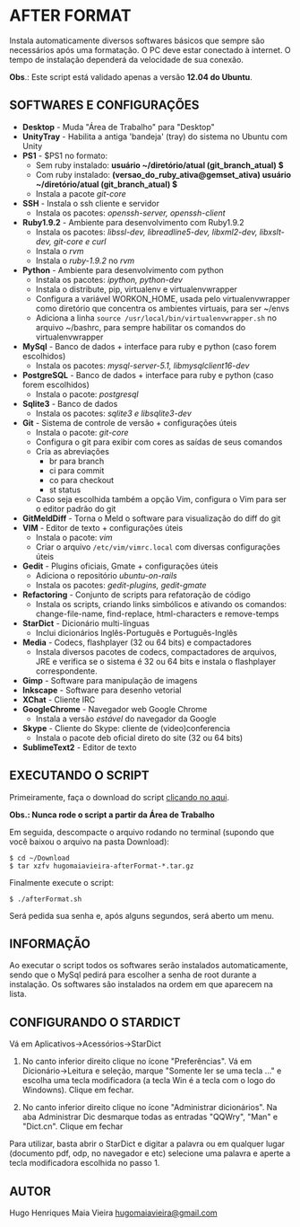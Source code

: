 AFTER FORMAT
============

Instala automaticamente diversos softwares básicos que sempre são necessários
após uma formatação. O PC deve estar conectado à internet. O tempo de
instalação dependerá da velocidade de sua conexão.

**Obs**.: Este script está validado apenas a versão **12.04 do Ubuntu**.


SOFTWARES E CONFIGURAÇÕES
-------------------------

* **Desktop**           - Muda "Área de Trabalho" para "Desktop"
* **UnityTray**         - Habilita a antiga 'bandeja' (tray) do sistema no Ubuntu com Unity
* **PS1**               - $PS1 no formato:
    * Sem ruby instalado: **usuário ~/diretório/atual (git_branch_atual) $**
    * Com ruby instalado: **(versao_do_ruby_ativa@gemset_ativa) usuário ~/diretório/atual (git_branch_atual) $**
    * Instala a pacote *git-core*
* **SSH**               - Instala o ssh cliente e servidor
    * Instala os pacotes: *openssh-server, openssh-client*
* **Ruby1.9.2**           - Ambiente para desenvolvimento com Ruby1.9.2
    * Instala os pacotes: *libssl-dev, libreadline5-dev, libxml2-dev, libxslt-dev, git-core e curl*
    * Instala o *rvm*
    * Instala o *ruby-1.9.2* no *rvm*
* **Python**            - Ambiente para desenvolvimento com python
    * Instala os pacotes: *ipython, python-dev*
    * Instala o distribute, pip, virtualenv e virtualenvwrapper
    * Configura a variável WORKON_HOME, usada pelo virtualenvwrapper como diretório que concentra os ambientes virtuais, para ser ~/envs
    * Adiciona a linha `source /usr/local/bin/virtualenvwrapper.sh` no arquivo ~/bashrc, para sempre habilitar os comandos do virtualenvwrapper
* **MySql**             - Banco de dados + interface para ruby e python (caso forem escolhidos)
    * Instala os pacotes: *mysql-server-5.1, libmysqlclient16-dev*
* **PostgreSQL**        - Banco de dados + interface para ruby e python (caso forem escolhidos)
    * Instala o pacote: *postgresql*
* **Sqlite3**           - Banco de dados
    * Instala os pacotes: *sqlite3  e libsqlite3-dev*
* **Git**               - Sistema de controle de versão + configurações úteis
    * Instala o pacote: *git-core*
    * Configura o git para exibir com cores as saídas de seus comandos
    * Cria as abreviações
        * br para branch
        * ci para commit
        * co para checkout
        * st status
    * Caso seja escolhida também a opção Vim, configura o Vim para ser o editor padrão do git
* **GitMeldDiff**       - Torna o Meld o software para visualização do diff do git
* **VIM**               - Editor de texto + configurações úteis
    * Instala o pacote: *vim*
    * Criar o arquivo `/etc/vim/vimrc.local` com diversas configurações úteis
* **Gedit**             - Plugins oficiais, Gmate + configurações úteis
    * Adiciona o repositório *ubuntu-on-rails*
    * Instala os pacotes: *gedit-plugins, gedit-gmate*
* **Refactoring**       - Conjunto de scripts para refatoração de código
    * Instala os scripts, criando links simbólicos e ativando os comandos: change-file-name, find-replace, html-characters e remove-temps
* **StarDict**          - Dicionário multi-línguas
    * Inclui dicionários Inglês-Português e Português-Inglês
* **Media**             - Codecs, flashplayer (32 ou 64 bits) e compactadores
    * Instala diversos pacotes de codecs, compactadores de arquivos, JRE e verifica se o sistema é 32 ou 64 bits e instala o flashplayer correspondente.
* **Gimp**              - Software para manipulação de imagens
* **Inkscape**          - Software para desenho vetorial
* **XChat**             - Cliente IRC
* **GoogleChrome**      - Navegador web Google Chrome
    * Instala a versão *estável* do navegador da Google
* **Skype**             - Cliente do Skype: cliente de (video)conferencia
    * Instala o pacote deb oficial direto do site (32 ou 64 bits)
* **SublimeText2**      - Editor de texto


EXECUTANDO O SCRIPT
-------------------

Primeiramente, faça o download do script [clicando no aqui](https://github.com/hugomaiavieira/afterFormat/tarball/master).

**Obs.: Nunca rode o script a partir da Área de Trabalho**

Em seguida, descompacte o arquivo rodando no terminal (supondo que você baixou o arquivo na pasta Download):

    $ cd ~/Download
    $ tar xzfv hugomaiavieira-afterFormat-*.tar.gz

Finalmente execute o script:

    $ ./afterFormat.sh

Será pedida sua senha e, após alguns segundos, será aberto um menu.

INFORMAÇÃO
-----------

Ao executar o script todos os softwares serão instalados automaticamente,
sendo que o MySql pedirá para escolher a senha de root durante a
instalação. Os softwares são instalados na ordem em que aparecem na
lista.


CONFIGURANDO O STARDICT
-----------------------

Vá em Aplicativos->Acessórios->StarDict

1. No canto inferior direito clique no ícone "Preferências". Vá em
    Dicionário->Leitura e seleção, marque "Somente ler se uma tecla ..." e
    escolha uma tecla modificadora (a tecla Win é a tecla com o logo do
    Windowns). Clique em fechar.

2. No canto inferior direito clique no ícone "Administrar dicionários". Na
    aba Administrar Dic desmarque todas as entradas "QQWry", "Man" e
    "Dict.cn". Clique em fechar

Para utilizar, basta abrir o StarDict e digitar a palavra ou em qualquer
lugar (documento pdf, odp, no navegador e etc) selecione uma palavra e
aperte a tecla modificadora escolhida no passo 1.


AUTOR
-----

  Hugo Henriques Maia Vieira <hugomaiavieira@gmail.com>


